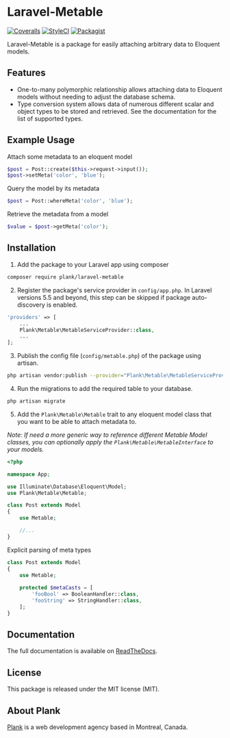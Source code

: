 # Laravel-Metable

[![Coveralls](https://img.shields.io/coveralls/plank/laravel-metable.svg?style=flat-square)](https://coveralls.io/github/plank/laravel-metable)
[![StyleCI](https://styleci.io/repos/79148832/shield?branch=master)](https://styleci.io/repos/79148832)
[![Packagist](https://img.shields.io/packagist/v/plank/laravel-metable.svg?style=flat-square)](https://packagist.org/packages/plank/laravel-metable)

Laravel-Metable is a package for easily attaching arbitrary data to Eloquent models.

## Features

- One-to-many polymorphic relationship allows attaching data to Eloquent models without needing to adjust the database schema.
- Type conversion system allows data of numerous different scalar and object types to be stored and retrieved. See the documentation for the list of supported types.

## Example Usage

Attach some metadata to an eloquent model

```php
$post = Post::create($this->request->input());
$post->setMeta('color', 'blue');
```

Query the model by its metadata

```php
$post = Post::whereMeta('color', 'blue');
```

Retrieve the metadata from a model

```php
$value = $post->getMeta('color');
```

## Installation

1. Add the package to your Laravel app using composer

```bash
composer require plank/laravel-metable
```

2. Register the package's service provider in `config/app.php`. In Laravel versions 5.5 and beyond, this step can be skipped if package auto-discovery is enabled.

```php
'providers' => [
    ...
    Plank\Metable\MetableServiceProvider::class,
    ...
];
```

3. Publish the config file (`config/metable.php`) of the package using artisan.

```bash
php artisan vendor:publish --provider="Plank\Metable\MetableServiceProvider"
```

4. Run the migrations to add the required table to your database.

```bash
php artisan migrate
```

5. Add the `Plank\Metable\Metable` trait to any eloquent model class that you want to be able to attach metadata to.

_Note: If need a more generic way to reference different Metable Model classes, you can optionally apply the `Plank\Metable\MetableInterface` to your models._

```php
<?php

namespace App;

use Illuminate\Database\Eloquent\Model;
use Plank\Metable\Metable;

class Post extends Model
{
    use Metable;

    //...
}
```

Explicit parsing of meta types

```php
class Post extends Model
{
    use Metable;
    
    protected $metaCasts = [
        'fooBool' => BooleanHandler::class,
        'fooString' => StringHandler::class,
    ];
}
```

## Documentation

The full documentation is available on [ReadTheDocs](http://laravel-metable.readthedocs.io/en/latest/).

## License

This package is released under the MIT license (MIT).

## About Plank

[Plank](http://plankdesign.com) is a web development agency based in Montreal, Canada.

